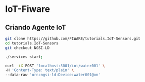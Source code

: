 # IoT-Fiware

## Criando Agente IoT 

``` bash
git clone https://github.com/FIWARE/tutorials.IoT-Sensors.git
cd tutorials.IoT-Sensors
git checkout NGSI-LD

./services start;
```


``` bash
curl -iX POST 'localhost:3001/iot/water001' \
-H 'Content-Type: text/plain' \
--data-raw 'urn:ngsi-ld:Device:water001@on'
```
